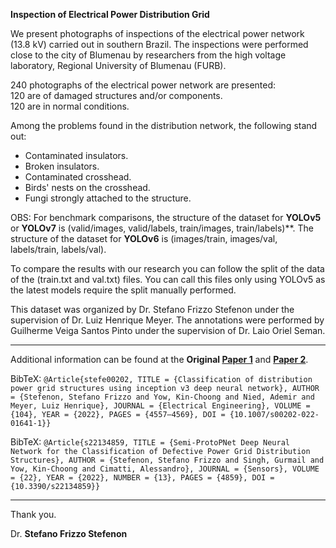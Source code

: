 **Inspection of Electrical Power Distribution Grid**

We present photographs of inspections of the electrical power network (13.8 kV) carried out in southern Brazil. The inspections were performed close to the city of Blumenau by researchers from the high voltage laboratory, Regional University of Blumenau (FURB). 

240 photographs of the electrical power network are presented:  
120 are of damaged structures and/or components.  
120 are in normal conditions.    
 
Among the problems found in the distribution network, the following stand out:
* Contaminated insulators.
* Broken insulators.
* Contaminated crosshead.
* Birds' nests on the crosshead.
* Fungi strongly attached to the structure. 

OBS: For benchmark comparisons, the structure of the dataset for **YOLOv5** or **YOLOv7** is (valid/images, valid/labels, train/images, train/labels)**.
The structure of the dataset for **YOLOv6** is (images/train, images/val, labels/train, labels/val).

To compare the results with our research you can follow the split of the data of the (train.txt and val.txt) files. You can call this files only using YOLOv5 as the latest models require the split manually performed.

This dataset was organized by Dr. Stefano Frizzo Stefenon under the supervision of Dr. Luiz Henrique Meyer.
The annotations were performed by Guilherme Veiga Santos Pinto under the supervision of Dr. Laio Oriel Seman.

---

Additional information can be found at the **Original [Paper 1](https://doi.org/10.1007/s00202-022-01641-1)** and **[Paper 2](https://doi.org/10.3390/s22134859)**.

BibTeX:
`@Article{stefe00202, TITLE = {Classification of distribution power grid structures using inception v3 deep neural network}, AUTHOR = {Stefenon, Stefano Frizzo and Yow, Kin-Choong and Nied, Ademir and Meyer, Luiz Henrique}, JOURNAL = {Electrical Engineering}, VOLUME = {104}, YEAR = {2022}, PAGES = {4557–4569}, DOI = {10.1007/s00202-022-01641-1}}`

BibTeX:
`@Article{s22134859, TITLE = {Semi-ProtoPNet Deep Neural Network for the Classification of Defective Power Grid Distribution Structures}, AUTHOR = {Stefenon, Stefano Frizzo and Singh, Gurmail and Yow, Kin-Choong and Cimatti, Alessandro}, JOURNAL = {Sensors}, VOLUME = {22}, YEAR = {2022}, NUMBER = {13}, PAGES = {4859}, DOI = {10.3390/s22134859}}`

---

Thank you.

Dr. **Stefano Frizzo Stefenon**
